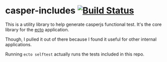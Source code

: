 casper-includes [![Build Status](https://travis-ci.org/jenkinslaw/casper-includes.png?branch=master)](https://travis-ci.org/jenkinslaw/casper-includes)
===============

This is a utility library to help generate casperjs functional test.
It's the core library for the [ecto](https://github.com/jenkinslaw/ecto) application.

Though, I pulled it out of there because I found it useful for other internal applications.

Running `ecto selftest` actually runs the tests included in this repo.
